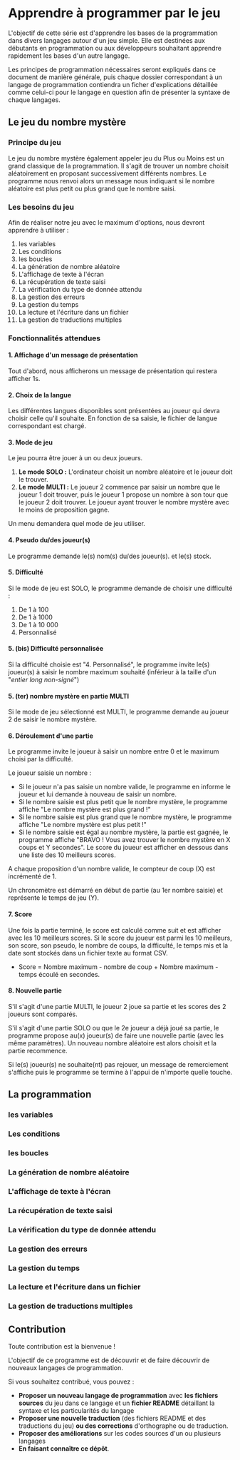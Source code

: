 # Apprendre à programmer par le jeu

L'objectif de cette série est d'apprendre les bases de la programmation dans divers langages autour d'un jeu simple.
Elle est destinées aux débutants en programmation ou aux développeurs souhaitant apprendre rapidement les bases d'un autre langage.

Les principes de programmation nécessaires seront expliqués dans ce document de manière générale, puis chaque dossier correspondant à un langage de programmation contiendra un ficher d'explications détaillée comme celui-ci pour le langage en question afin de présenter la syntaxe de chaque langages.


## Le jeu du nombre mystère
### Principe du jeu
Le jeu du nombre mystère également appeler jeu du Plus ou Moins est un grand classique de la programmation.
Il s'agit de trouver un nombre choisit aléatoirement en proposant successivement différents nombres.
Le programme nous renvoi alors un message nous indiquant si le nombre aléatoire est plus petit ou plus grand que le nombre saisi.

### Les besoins du jeu
Afin de réaliser notre jeu avec le maximum d'options, nous devront apprendre à utiliser :

1. les variables
2. Les conditions
3. les boucles
4. La génération de nombre aléatoire
5. L'affichage de texte à l'écran
6. La récupération de texte saisi
7. La vérification du type de donnée attendu
8. La gestion des erreurs
9. La gestion du temps
10. La lecture et l'écriture dans un fichier
11. La gestion de traductions multiples

### Fonctionnalités attendues
#### 1. Affichage d'un message de présentation
Tout d'abord, nous afficherons un message de présentation qui restera afficher 1s.

#### 2. Choix de la langue
Les différentes langues disponibles sont présentées au joueur qui devra choisir celle qu'il souhaite.
En fonction de sa saisie, le fichier de langue correspondant est chargé.

#### 3. Mode de jeu
Le jeu pourra être jouer à un ou deux joueurs.

1. **Le mode SOLO :** L'ordinateur choisit un nombre aléatoire et le joueur doit le trouver.
2. **Le mode MULTI :** Le joueur 2 commence par saisir un nombre que le joueur 1 doit trouver, puis le joueur 1 propose un nombre à son tour que le joueur 2 doit trouver. Le joueur ayant trouver le nombre mystère avec le moins de proposition gagne.

Un menu demandera quel mode de jeu utiliser.

#### 4. Pseudo du/des joueur(s)
Le programme demande le(s) nom(s) du/des joueur(s). et le(s) stock.

#### 5. Difficulté
Si le mode de jeu est SOLO, le programme demande de choisir une difficulté :

1. De 1 à 100
2. De 1 à 1000
3. De 1 à 10 000
4. Personnalisé

#### 5. (bis) Difficulté personnalisée
Si la difficulté choisie est "4. Personnalisé", le programme invite le(s) joueur(s) à saisir le nombre maximum souhaité (inférieur à la taille d'un "_entier long non-signé_")

#### 5. (ter) nombre mystère en partie MULTI
Si le mode de jeu sélectionné est MULTI, le programme demande au joueur 2 de saisir le nombre mystère.

#### 6. Déroulement d'une partie
Le programme invite le joueur à saisir un nombre entre 0 et le maximum choisi par la difficulté.

Le joueur saisie un nombre :

* Si le joueur n'a pas saisie un nombre valide, le programme en informe le joueur et lui demande à nouveau de saisir un nombre.
* Si le nombre saisie est plus petit que le nombre mystère, le programme affiche "Le nombre mystère est plus grand !"
* Si le nombre saisie est plus grand que le nombre mystère, le programme affiche "Le nombre mystère est plus petit !"
* Si le nombre saisie est égal au nombre mystère, la partie est gagnée, le programme affiche "BRAVO ! Vous avez trouver le nombre mystère en X coups et Y secondes". Le score du joueur est afficher en dessous dans une liste des 10 meilleurs scores.

A chaque proposition d'un nombre valide, le compteur de coup (X) est incrémenté de 1.

Un chronomètre est démarré en début de partie (au 1er nombre saisie) et représente le temps de jeu (Y).


#### 7. Score
Une fois la partie terminé, le score est calculé comme suit et est afficher avec les 10 meilleurs scores.
Si le score du joueur est parmi les 10 meilleurs, son score, son pseudo, le nombre de coups, la difficulté, le temps mis et la date sont stockés dans un fichier texte au format CSV.

* Score = Nombre maximum - nombre de coup + Nombre maximum - temps écoulé en secondes.

#### 8. Nouvelle partie
S'il s'agit d'une partie MULTI, le joueur 2 joue sa partie et les scores des 2 joueurs sont comparés.

S'il s'agit d'une partie SOLO ou que le 2e joueur a déjà joué sa partie, le programme propose au(x) joueur(s) de faire une nouvelle partie (avec les même paramètres).
Un nouveau nombre aléatoire est alors choisit et la partie recommence.

Si le(s) joueur(s) ne souhaite(nt) pas rejouer, un message de remerciement s'affiche puis le programme se termine à l'appui de n'importe quelle touche.

## La programmation
### les variables

### Les conditions

### les boucles

### La génération de nombre aléatoire

### L'affichage de texte à l'écran

### La récupération de texte saisi

### La vérification du type de donnée attendu

### La gestion des erreurs

### La gestion du temps

### La lecture et l'écriture dans un fichier

### La gestion de traductions multiples

## Contribution
Toute contribution est la bienvenue !

L'objectif de ce programme est de découvrir et de faire découvrir de nouveaux langages de programmation.

Si vous souhaitez contribué, vous pouvez :

* **Proposer un nouveau langage de programmation** avec **les fichiers sources** du jeu dans ce langage et un **fichier README** détaillant la syntaxe et les particularités du langage
* **Proposer une nouvelle traduction** (des fichiers README et des traductions du jeu) **ou des corrections** d'orthographe ou de traduction.
* **Proposer des améliorations** sur les codes sources d'un ou plusieurs langages
* **En faisant connaître ce dépôt**.
